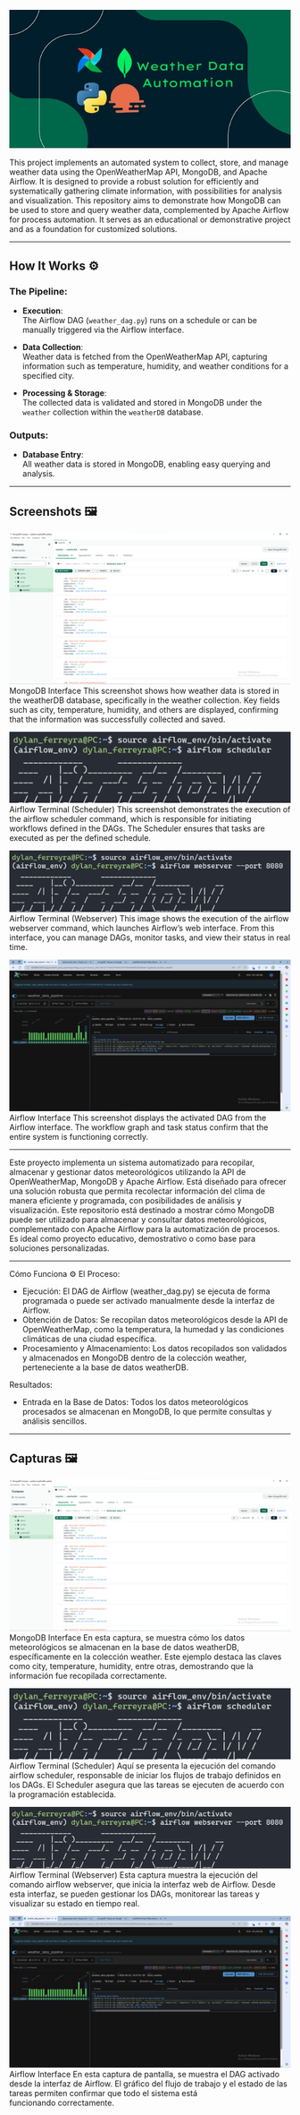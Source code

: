 ![project_cover](images/project_cover.jpg)

This project implements an automated system to collect, store, and manage weather data using the OpenWeatherMap API, MongoDB, and Apache Airflow. It is designed to provide a robust solution for efficiently and systematically gathering climate information, with possibilities for analysis and visualization.
This repository aims to demonstrate how MongoDB can be used to store and query weather data, complemented by Apache Airflow for process automation. It serves as an educational or demonstrative project and as a foundation for customized solutions.

---

## **How It Works ⚙️**

### **The Pipeline:**
- **Execution**:  
   The Airflow DAG (`weather_dag.py`) runs on a schedule or can be manually triggered via the Airflow interface.

- **Data Collection**:  
   Weather data is fetched from the OpenWeatherMap API, capturing information such as temperature, humidity, and weather conditions for a specified city.

- **Processing & Storage**:  
   The collected data is validated and stored in MongoDB under the `weather` collection within the `weatherDB` database.

### **Outputs:**
- **Database Entry**:  
   All weather data is stored in MongoDB, enabling easy querying and analysis.

---

## **Screenshots 🖼** 

![MongoDB Interface](images/screenshots/mongoDB_interface.png)
MongoDB Interface
This screenshot shows how weather data is stored in the weatherDB database, specifically in the weather collection. Key fields such as city, temperature, humidity, and others are displayed, confirming that the information was successfully collected and saved.

![Airflow Terminal - Scheduler](images/screenshots/airflow_terminal_1.png)
Airflow Terminal (Scheduler)
This screenshot demonstrates the execution of the airflow scheduler command, which is responsible for initiating workflows defined in the DAGs. The Scheduler ensures that tasks are executed as per the defined schedule.

![Airflow Terminal - Webserver](images/screenshots/airflow_terminal_2.png)
Airflow Terminal (Webserver)
This image shows the execution of the airflow webserver command, which launches Airflow’s web interface. From this interface, you can manage DAGs, monitor tasks, and view their status in real time.

![Airflow Interface](images/screenshots/airflow_interface.png)
Airflow Interface
This screenshot displays the activated DAG from the Airflow interface. The workflow graph and task status confirm that the entire system is functioning correctly.

---

Este proyecto implementa un sistema automatizado para recopilar, almacenar y gestionar datos meteorológicos utilizando la API de OpenWeatherMap, MongoDB y Apache Airflow. Está diseñado para ofrecer una solución robusta que permita recolectar información del clima de manera eficiente y programada, con posibilidades de análisis y visualización.
Este repositorio está destinado a mostrar cómo MongoDB puede ser utilizado para almacenar y consultar datos meteorológicos, complementado con Apache Airflow para la automatización de procesos. Es ideal como proyecto educativo, demostrativo o como base para soluciones personalizadas.

---

Cómo Funciona ⚙️
El Proceso:
- Ejecución:
El DAG de Airflow (weather_dag.py) se ejecuta de forma programada o puede ser activado manualmente desde la interfaz de Airflow.
- Obtención de Datos:
Se recopilan datos meteorológicos desde la API de OpenWeatherMap, como la temperatura, la humedad y las condiciones climáticas de una ciudad específica.
- Procesamiento y Almacenamiento:
Los datos recopilados son validados y almacenados en MongoDB dentro de la colección weather, perteneciente a la base de datos weatherDB.

Resultados:
- Entrada en la Base de Datos:
Todos los datos meteorológicos procesados se almacenan en MongoDB, lo que permite consultas y análisis sencillos.

---

## **Capturas 🖼** 

![MongoDB Interface](images/screenshots/mongoDB_interface.png)
MongoDB Interface
En esta captura, se muestra cómo los datos meteorológicos se almacenan en la base de datos weatherDB, específicamente en la colección weather. Este ejemplo destaca las claves como city, temperature, humidity, entre otras, demostrando que la información fue recopilada correctamente.

![Airflow Terminal - Scheduler](images/screenshots/airflow_terminal_1.png)
Airflow Terminal (Scheduler)
Aquí se presenta la ejecución del comando airflow scheduler, responsable de iniciar los flujos de trabajo definidos en los DAGs. El Scheduler asegura que las tareas se ejecuten de acuerdo con la programación establecida.

![Airflow Terminal - Webserver](images/screenshots/airflow_terminal_2.png)
Airflow Terminal (Webserver)
Esta captura muestra la ejecución del comando airflow webserver, que inicia la interfaz web de Airflow. Desde esta interfaz, se pueden gestionar los DAGs, monitorear las tareas y visualizar su estado en tiempo real.

![Airflow Interface](images/screenshots/airflow_interface.png)
Airflow Interface
En esta captura de pantalla, se muestra el DAG activado desde la interfaz de Airflow. El gráfico del flujo de trabajo y el estado de las tareas permiten confirmar que todo el sistema está funcionando correctamente.
